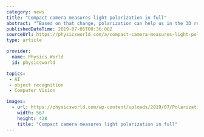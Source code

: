 ```yaml
---
category: news
title: "Compact camera measures light polarization in full"
abstract: "“Based on that change, polarization can help us in the 3D reconstruction of an object, to estimate its depth ... remote sensing, facial recognition and machine vision. The new camera is described in Science."
publishedDateTime: 2019-07-05T09:36:00Z
sourceUrl: https://physicsworld.com/a/compact-camera-measures-light-polarization-in-full/
type: article

provider:
  name: Physics World
  id: physicsworld

topics:
 - AI
 - object recognition
 - Computer Vision

images:
  - url: https://physicsworld.com/wp-content/uploads/2019/07/Polarization-camera.jpg
    width: 567
    height: 428
    title: "Compact camera measures light polarization in full"
---
```


